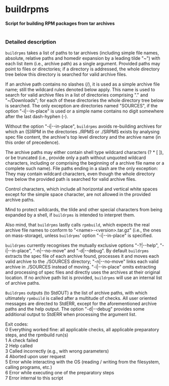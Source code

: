 # buildrpms
**Script for building RPM packages from tar archives**<br />
<br />

### Detailed description
`buildrpms` takes a list of paths to tar archives (including simple file
names, absolute, relative paths and homedir expansion by a leading tilde "~")
with each list item (i.e., archive path) as a single argument.  Provided
paths may point to files or directories; if a directory is addressed, the
whole directory tree below this directory is searched for valid archive
files.

If an archive path contains no slashes (/), it is used as a simple archive
file name; still the wildcard rules denoted below apply.  This name is used
to search for valid archive files in a list of directories comprising "." and
"~/Downloads"; for each of these directories the whole directory tree below
is searched.  The only exception are directories named "SOURCES", if the
option "-i|--in-place" is used or a simple name contains no digit somewhere
after the last dash-hyphen (-).

Without the option "-i|--in-place", `buildrpms` avoids re-building archives
for which an (S)RPM in the directories ./RPMS or ./SRPMS exists by analysing
spec file content, the archive's top level directory and the archive name (in
this order of precedence).

The archive paths may either contain shell type wildcard characters
(? * [ ]), or be truncated (i.e., provide only a path without unquoted
wildcard characters, including or comprising the beginning of a archive file
name or a complete such name).
File paths ending in a slash are the only exception: They may contain
wildcard characters, even though the whole directory tree below the provided
path is searched for valid archive files.

Control characters, which include all horizontal and vertical white spaces
except for the simple space character, are not allowed in the provided
archive paths.

Mind to protect wildcards, the tilde and other special characters from being
expanded by a shell, if `buildrpms` is intended to interpret them.

Also mind, that `buildrpms` lastly calls `rpmbuild`, which expects the real
archive file names to conform to "\<name\>-\<version\>.tar.gz" (i.e., the ones on
mass-storage), unless `buildrpms`' option "-i|--in-place" is specified.

`buildrpms` currently recognises the mutually exclusive options "-?|--help",
"-i|--in-place", "-n|--no-move" and "-d|--debug".  By default `buildrpms`
extracts the spec file of each archive found, processes it and moves each
valid archive to the ./SOURCES directory; "-n|--no-move" links each valid
archive in ./SOURCES instead of moving.  "-i|--in-place" omits extracting and
processing of spec files and directly uses the archives at their original
location.
If no archive path list is provided, `buildrpms` will use an internal list of
archive paths.

`Buildrpms` outputs (to StdOUT) a the list of archive paths, with which
ultimately `rpmbuild` is called after a multitude of checks.  All user
oriented messages are directed to StdERR, except for the aforementioned
archive paths and the help output.  The option "-d|--debug" provides some
additional output to StdERR when processing the argument list.

Exit codes:<br />
  0  Everything worked fine: all applicable checks, all applicable preparatory steps, and the rpmbuild run(s)<br />
  1  A check failed<br />
  2  Help called<br />
  3  Called incorrectly (e.g., with wrong parameters)<br />
  4  Aborted upon user request<br />
  5  Error while interacting with the OS (reading / writing from the filesystem, calling programs, etc.)<br />
  6  Error while executing one of the preparatory steps<br />
  7  Error internal to this script<br />
